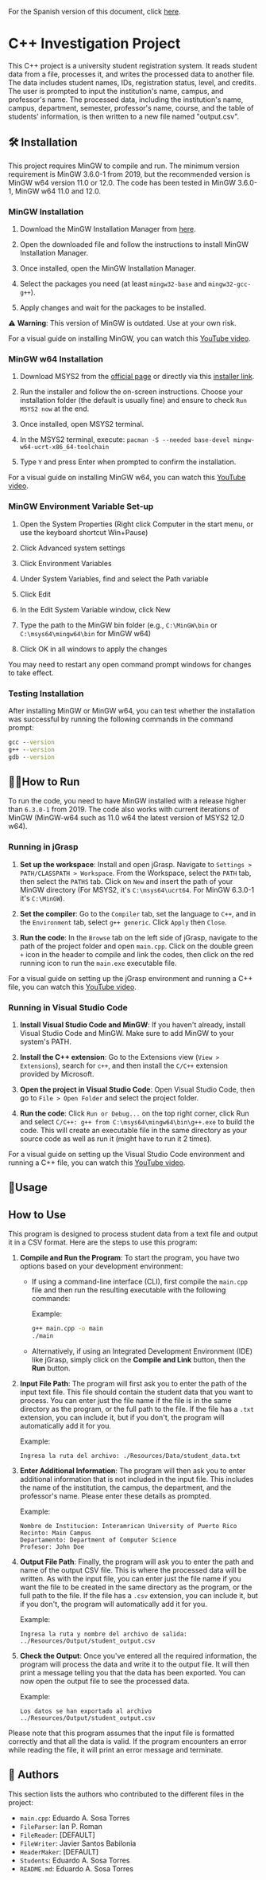 
For the Spanish version of this document, click [here](README_ES.md).

# C++ Investigation Project

This C++ project is a university student registration system. It reads student data from a file, processes it, and writes the processed data to another file. The data includes student names, IDs, registration status, level, and credits. The user is prompted to input the institution's name, campus, and professor's name. The processed data, including the institution's name, campus, department, semester, professor's name, course, and the table of students' information, is then written to a new file named "output.csv".

## 🛠️ Installation

This project requires MinGW to compile and run. The minimum version requirement is MinGW 3.6.0-1 from 2019, but the recommended version is MinGW w64 version 11.0 or 12.0. The code has been tested in MinGW 3.6.0-1, MinGW w64 11.0 and 12.0.

### MinGW Installation

1. Download the MinGW Installation Manager from [here](https://sourceforge.net/projects/mingw/).

2. Open the downloaded file and follow the instructions to install MinGW Installation Manager.

3. Once installed, open the MinGW Installation Manager.

4. Select the packages you need (at least `mingw32-base` and `mingw32-gcc-g++`).

5. Apply changes and wait for the packages to be installed.

⚠️ **Warning**: This version of MinGW is outdated. Use at your own risk.

For a visual guide on installing MinGW, you can watch this [YouTube video](https://www.youtube.com/watch?v=fzOmcmUcl_E).

### MinGW w64 Installation

1. Download MSYS2 from the [official page](https://www.msys2.org/) or directly via this [installer link](https://www.msys2.org/).

2. Run the installer and follow the on-screen instructions. Choose your installation folder (the default is usually fine) and ensure to check `Run MSYS2 now` at the end.

3. Once installed, open MSYS2 terminal.

4. In the MSYS2 terminal, execute: `pacman -S --needed base-devel mingw-w64-ucrt-x86_64-toolchain`

5. Type `Y` and press Enter when prompted to confirm the installation.

For a visual guide on installing MinGW w64, you can watch this [YouTube video](https://www.youtube.com/watch?v=DMWD7wfhgNY).

### MinGW Environment Variable Set-up

1. Open the System Properties (Right click Computer in the start menu, or use the keyboard shortcut Win+Pause)

2. Click Advanced system settings

3. Click Environment Variables

4. Under System Variables, find and select the Path variable

5. Click Edit

6. In the Edit System Variable window, click New

7. Type the path to the MinGW bin folder (e.g., `C:\MinGW\bin` or `C:\msys64\mingw64\bin` for MinGW w64)

8. Click OK in all windows to apply the changes

You may need to restart any open command prompt windows for changes to take effect.

### Testing Installation

After installing MinGW or MinGW w64, you can test whether the installation was successful by running the following commands in the command prompt:

```cmd
gcc --version
g++ --version
gdb --version
```
## 🏃‍♂️How to Run

To run the code, you need to have MinGW installed with a release higher than `6.3.0-1` from 2019. The code also works with current iterations of MinGW (MinGW-w64 such as 11.0 w64 the latest version of MSYS2 12.0 w64).

### Running in jGrasp

1. **Set up the workspace**: Install and open jGrasp. Navigate to `Settings > PATH/CLASSPATH > Workspace`. From the Workspace, select the `PATH` tab, then select the `PATHS` tab. Click on `New` and insert the path of your MinGW directory (For MSYS2, it's `C:\msys64\ucrt64`. For MinGW 6.3.0-1 it's `C:\MinGW`).

2. **Set the compiler**: Go to the `Compiler` tab, set the language to `C++`, and in the `Environment` tab, select `g++ generic`. Click `Apply` then `Close`.

3. **Run the code**: In the `Browse` tab on the left side of jGrasp, navigate to the path of the project folder and open `main.cpp`. Click on the double green `+` icon in the header to compile and link the codes, then click on the red running icon to run the `main.exe` executable file.

For a visual guide on setting up the jGrasp environment and running a C++ file, you can watch this [YouTube video](https://youtu.be/fzOmcmUcl_E?si=7SDH4_e3-i4Be46x&t=253).

### Running in Visual Studio Code

1. **Install Visual Studio Code and MinGW**: If you haven't already, install Visual Studio Code and MinGW. Make sure to add MinGW to your system's PATH.

2. **Install the C++ extension**: Go to the Extensions view (`View > Extensions`), search for `c++`, and then install the `C/C++` extension provided by Microsoft.

3. **Open the project in Visual Studio Code**: Open Visual Studio Code, then go to `File > Open Folder` and select the project folder.

4. **Run the code**: Click `Run or Debug...` on the top right corner, click Run and select `C/C++: g++ from C:\msys64\mingw64\bin\g++.exe` to build the code. This will create an executable file in the same directory as your source code as well as run it (might have to run it 2 times).

For a visual guide on setting up the Visual Studio Code environment and running a C++ file, you can watch this [YouTube video](https://www.youtube.com/watch?v=DMWD7wfhgNY).
## 🔧Usage

## How to Use

This program is designed to process student data from a text file and output it in a CSV format. Here are the steps to use this program:

1. **Compile and Run the Program**: To start the program, you have two options based on your development environment:

   - If using a command-line interface (CLI), first compile the `main.cpp` file and then run the resulting executable with the following commands:

     Example:
     ```bash
     g++ main.cpp -o main
     ./main
     ```

   - Alternatively, if using an Integrated Development Environment (IDE) like jGrasp, simply click on the **Compile and Link** button, then the **Run** button.


2. **Input File Path**: The program will first ask you to enter the path of the input text file. This file should contain the student data that you want to process. You can enter just the file name if the file is in the same directory as the program, or the full path to the file. If the file has a `.txt` extension, you can include it, but if you don't, the program will automatically add it for you.

   Example:
   ```
   Ingresa la ruta del archivo: ./Resources/Data/student_data.txt
   ```

3. **Enter Additional Information**: The program will then ask you to enter additional information that is not included in the input file. This includes the name of the institution, the campus, the department, and the professor's name. Please enter these details as prompted.

   Example:
   ```
   Nombre de Institucion: Interamrican University of Puerto Rico
   Recinto: Main Campus
   Departamento: Department of Computer Science
   Profesor: John Doe
   ```

4. **Output File Path**: Finally, the program will ask you to enter the path and name of the output CSV file. This is where the processed data will be written. As with the input file, you can enter just the file name if you want the file to be created in the same directory as the program, or the full path to the file. If the file has a `.csv` extension, you can include it, but if you don't, the program will automatically add it for you.

   Example:
   ```
   Ingresa la ruta y nombre del archivo de salida: ../Resources/Output/student_output.csv
   ```

5. **Check the Output**: Once you've entered all the required information, the program will process the data and write it to the output file. It will then print a message telling you that the data has been exported. You can now open the output file to see the processed data.

   Example:
   ```
   Los datos se han exportado al archivo ../Resources/Output/student_output.csv
   ```

Please note that this program assumes that the input file is formatted correctly and that all the data is valid. If the program encounters an error while reading the file, it will print an error message and terminate.

## 📝 Authors

This section lists the authors who contributed to the different files in the project:

- `main.cpp`: Eduardo A. Sosa Torres
- `FileParser`: Ian P. Roman
- `FileReader`: [DEFAULT]
- `FileWriter`: Javier Santos Babilonia
- `HeaderMaker`: [DEFAULT]
- `Students`: Eduardo A. Sosa Torres
- `README.md`: Eduardo A. Sosa Torres
